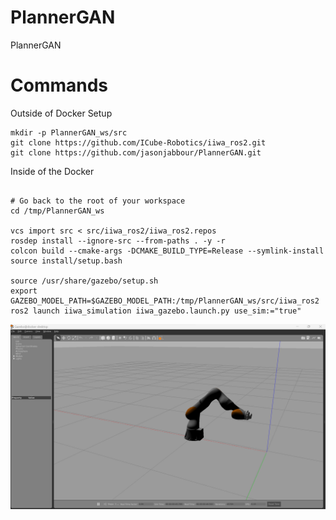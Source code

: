 # PlannerGAN
PlannerGAN


# Commands

Outside of Docker Setup
```shell 
mkdir -p PlannerGAN_ws/src
git clone https://github.com/ICube-Robotics/iiwa_ros2.git
git clone https://github.com/jasonjabbour/PlannerGAN.git
```

Inside of the Docker
```shell

# Go back to the root of your workspace
cd /tmp/PlannerGAN_ws 

vcs import src < src/iiwa_ros2/iiwa_ros2.repos
rosdep install --ignore-src --from-paths . -y -r
colcon build --cmake-args -DCMAKE_BUILD_TYPE=Release --symlink-install
source install/setup.bash

source /usr/share/gazebo/setup.sh
export GAZEBO_MODEL_PATH=$GAZEBO_MODEL_PATH:/tmp/PlannerGAN_ws/src/iiwa_ros2
ros2 launch iiwa_simulation iiwa_gazebo.launch.py use_sim:="true"

```

![](captures/gazebo_setup.png)
